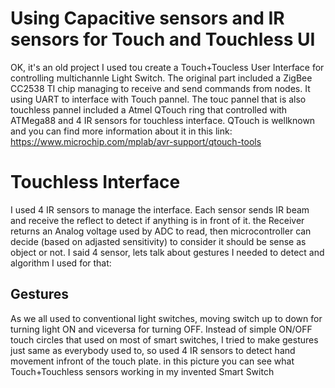 # Using Capacitive sensors and IR sensors for Touch and Touchless UI

OK, it's an old project I used tou create a Touch+Toucless User Interface for controlling multichannle Light Switch. 
The original part included a ZigBee CC2538 TI chip managing to receive and send commands from nodes. It using UART to interface with Touch pannel.
The touc pannel that is also touchless pannel included a Atmel QTouch ring that controlled with ATMega88 and 4 IR sensors for touchless interface.
QTouch is wellknown and you can find more information about it in this link: https://www.microchip.com/mplab/avr-support/qtouch-tools

# Touchless Interface
I used 4 IR sensors to manage the interface. Each sensor sends IR beam and receive the reflect to detect if anything is in front of it.
the Receiver returns an Analog voltage used by ADC to read, then microcontroller can decide (based on adjasted sensitivity) to consider it should be sense as object or not.
I said 4 sensor, lets talk about gestures I needed to detect and algorithm I used for that:

## Gestures
As we all used to conventional light switches, moving switch up to down for turning light ON and viceversa for turning OFF.
Instead of simple ON/OFF touch circles that used on most of smart switches, I tried to make gestures just same as everybody used to, so used 4 IR sensors to detect hand movement infront of the touch plate.
in this picture you can see what Touch+Touchless sensors working in my invented Smart Switch
